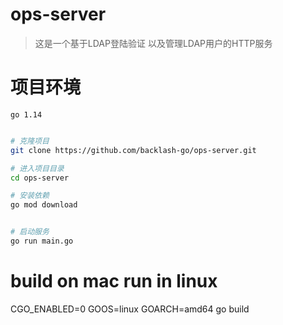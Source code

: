 # ops-server

> 这是一个基于LDAP登陆验证 以及管理LDAP用户的HTTP服务

# 项目环境

```cassandraql
go 1.14


```

```bash
# 克隆项目
git clone https://github.com/backlash-go/ops-server.git

# 进入项目目录
cd ops-server

# 安装依赖
go mod download 


# 启动服务
go run main.go
```



# build on mac  run in  linux  
CGO_ENABLED=0 GOOS=linux GOARCH=amd64 go build